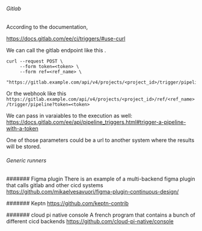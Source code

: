 ###### Gitlab

According to the documentation,

https://docs.gitlab.com/ee/ci/triggers/#use-curl

We can call the gitlab endpoint like this .

```
curl --request POST \
     --form token=<token> \
     --form ref=<ref_name> \
     "https://gitlab.example.com/api/v4/projects/<project_id>/trigger/pipeline"
```

Or the webhook like this
`https://gitlab.example.com/api/v4/projects/<project_id>/ref/<ref_name>/trigger/pipeline?token=<token>`

We can pass in varaiables to the execution as well:
https://docs.gitlab.com/ee/api/pipeline_triggers.html#trigger-a-pipeline-with-a-token

One of those parameters could be a url to another system where the results will be stored.

###### Generic runners

####### Figma plugin 
There is an example of a multi-backend figma plugin that calls gitlab and other cicd systems
https://github.com/mikaelvesavuori/figma-plugin-continuous-design/

####### Keptn
https://github.com/keptn-contrib 

####### cloud pi native console
A french program that contains a bunch of different cicd backends
https://github.com/cloud-pi-native/console



